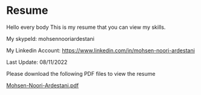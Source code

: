 # Resume
Hello every body
This is my resume that you can view my skills.

My skypeId: mohsennooriardestani

My Linkedin Account: https://www.linkedin.com/in/mohsen-noori-ardestani

Last Update: 08/11/2022

Please download the following PDF files to view the resume

[Mohsen-Noori-Ardestani.pdf](https://github.com/MohsenNooriArdestani/Resume/files/8671392/Mohsen-Noori-Ardestani.pdf)
